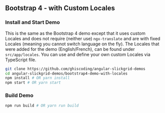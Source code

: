 ## Bootstrap 4 - with Custom Locales
### Install and Start Demo
This is the same as the Bootstrap 4 demo except that it uses custom Locales and does not require (neither use) `ngx-translate` and are with fixed Locales (meaning you cannot switch language on the fly). The Locales that were added for the demo (English/French), can be found under `src/app/locales`. You can use and define your own custom Locales via TypeScript file.
```bash
git clone https://github.com/ghiscoding/angular-slickgrid-demos
cd angular-slickgrid-demos/bootstrap4-demo-with-locales
npm install # OR yarn install
npm start # OR yarn start
```

### Build Demo
```bash
npm run build # OR yarn run build
```
